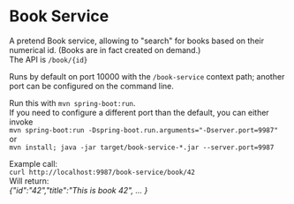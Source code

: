 # Book Service

A pretend Book service, allowing to "search" for books based on their
numerical id. (Books are in fact created on demand.)  
The API is `/book/{id}`

Runs by default on port 10000 with the `/book-service` context path;
another port can be configured on the command line.

Run this with `mvn spring-boot:run`.  
If you need to configure a different port than the default, you can either invoke  
`mvn spring-boot:run -Dspring-boot.run.arguments="-Dserver.port=9987"`  
or   
`mvn install; java -jar target/book-service-*.jar --server.port=9987`

Example call:  
`curl http://localhost:9987/book-service/book/42`  
Will return:  
_{"id":"42","title":"This is book 42", ... }_
